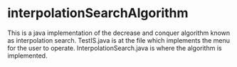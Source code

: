 # interpolationSearchAlgorithm

This is a java implementation of the decrease and conquer algorithm known as interpolation search. TestIS.java is at the file which implements the menu for the user to operate. InterpolationSearch.java is where the algorithm is implemented. 
